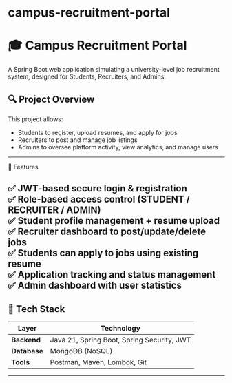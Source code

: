 # campus-recruitment-portal
# 🎓 Campus Recruitment Portal

A  Spring Boot web application simulating a university-level job recruitment system, designed for Students, Recruiters, and Admins.


## 🔍 Project Overview

This project allows:

- Students to register, upload resumes, and apply for jobs  
- Recruiters to post and manage job listings  
- Admins to oversee platform activity, view analytics, and manage users

---
 🚀 Features

✅ JWT-based secure login & registration  
✅ Role-based access control (STUDENT / RECRUITER / ADMIN)  
✅ Student profile management + resume upload  
✅ Recruiter dashboard to post/update/delete jobs  
✅ Students can apply to jobs using existing resume  
✅ Application tracking and status management  
✅ Admin dashboard with user statistics  
---

## 🧰 Tech Stack

| Layer         | Technology                                      |
|---------------|--------------------------------------------------|
| **Backend**   | Java 21, Spring Boot, Spring Security, JWT       |
| **Database**  | MongoDB (NoSQL)                                  |
| **Tools**     | Postman, Maven, Lombok, Git                      |

---


